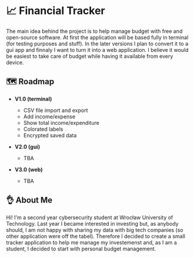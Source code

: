 
# 📈 Financial Tracker

The main idea behind the project is to help manage budget with free and open-source software. 
At first the application will be based fully in terminal (for testing purposes and stuff). 
In the later versions I plan to convert it to a gui app and finnaly I want to turn it into a web application.
I believe it would be easiest to take care of budget while having it available from every device. 

## 🗺️ Roadmap

- **V1.0 (terminal)**
    - CSV file import and export
    - Add income/expense
    - Show total income/expenditure
    - Colorated labels
    - Encrypted saved data

- **V2.0 (gui)**
    - TBA

- **V3.0 (web)**
    - TBA
    

## 👌 About Me
Hi! I'm a second year cybersecurity student at Wrocław University of Technology.
Last year I became interested in investing but, as anybody should, I am not happy with sharing my data with big tech companies (so other application were off the tabel).
Therefore I decided to create a small tracker application to help me manage my investemenst and, as I am a student, I decided to start with personal budget management. 